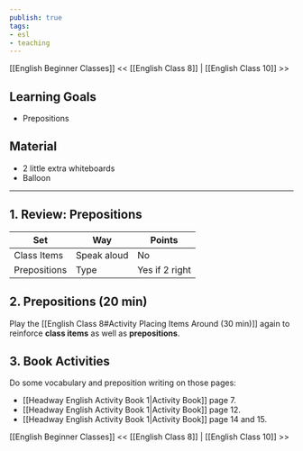 ```yaml
---
publish: true
tags:
- esl
- teaching
---
```


[[English Beginner Classes]]
<< [[English Class 8]] | [[English Class 10]] >>

## Learning Goals
- Prepositions

## Material
- 2 little extra whiteboards
- Balloon

---

## 1. Review: Prepositions

| Set          | Way         | Points         |
| ------------ | ----------- | -------------- |
| Class Items  | Speak aloud | No             |
| Prepositions | Type        | Yes if 2 right |

## 2. Prepositions (20 min)
Play the [[English Class 8#Activity Placing Items Around (30 min)]] again to reinforce **class items** as well as **prepositions**.

## 3. Book Activities
Do some vocabulary and preposition writing on those pages:

- [[Headway English Activity Book 1|Activity Book]] page 7.
- [[Headway English Activity Book 1|Activity Book]] page 12.
- [[Headway English Activity Book 1|Activity Book]] page 14 and 15.

[[English Beginner Classes]]
<< [[English Class 8]] | [[English Class 10]] >>